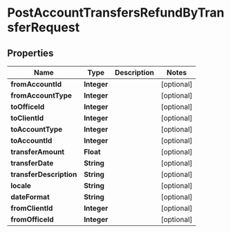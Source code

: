 # PostAccountTransfersRefundByTransferRequest

## Properties
Name | Type | Description | Notes
------------ | ------------- | ------------- | -------------
**fromAccountId** | **Integer** |  |  [optional]
**fromAccountType** | **Integer** |  |  [optional]
**toOfficeId** | **Integer** |  |  [optional]
**toClientId** | **Integer** |  |  [optional]
**toAccountType** | **Integer** |  |  [optional]
**toAccountId** | **Integer** |  |  [optional]
**transferAmount** | **Float** |  |  [optional]
**transferDate** | **String** |  |  [optional]
**transferDescription** | **String** |  |  [optional]
**locale** | **String** |  |  [optional]
**dateFormat** | **String** |  |  [optional]
**fromClientId** | **Integer** |  |  [optional]
**fromOfficeId** | **Integer** |  |  [optional]

